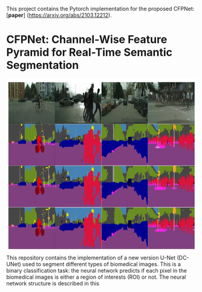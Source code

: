 This project contains the Pytorch implementation for the proposed CFPNet: [**paper**] (https://arxiv.org/abs/2103.12212).





# CFPNet: Channel-Wise Feature Pyramid for Real-Time Semantic Segmentation
<div align=center><img src="https://github.com/AngeLouCN/CFPNet/blob/main/figures/sample_result.png" width="784" height="462" alt="Result"/></div>
This repository contains the implementation of a new version U-Net (DC-UNet) used to segment different types of biomedical images. This is a binary classification task: the neural network predicts if each pixel in the biomedical images is either a region of interests (ROI) or not. The neural network structure is described in this 
